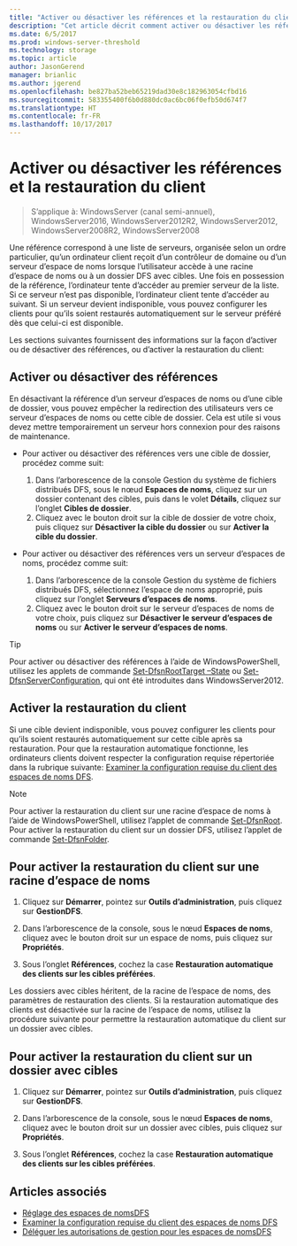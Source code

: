 ```yaml
---
title: "Activer ou désactiver les références et la restauration du client"
description: "Cet article décrit comment activer ou désactiver les références et la restauration du client."
ms.date: 6/5/2017
ms.prod: windows-server-threshold
ms.technology: storage
ms.topic: article
author: JasonGerend
manager: brianlic
ms.author: jgerend
ms.openlocfilehash: be827ba52beb65219dad30e8c182963054cfbd16
ms.sourcegitcommit: 583355400f6b0d880dc0ac6bc06f0efb50d674f7
ms.translationtype: HT
ms.contentlocale: fr-FR
ms.lasthandoff: 10/17/2017
---
```

# <a name="enable-or-disable-referrals-and-client-failback"></a>Activer ou désactiver les références et la restauration du client

> S’applique à: WindowsServer (canal semi-annuel), WindowsServer2016, WindowsServer2012R2, WindowsServer2012, WindowsServer2008R2, WindowsServer2008

Une référence correspond à une liste de serveurs, organisée selon un ordre particulier, qu’un ordinateur client reçoit d’un contrôleur de domaine ou d’un serveur d’espace de noms lorsque l’utilisateur accède à une racine d’espace de noms ou à un dossier DFS avec cibles. Une fois en possession de la référence, l’ordinateur tente d’accéder au premier serveur de la liste. Si ce serveur n’est pas disponible, l’ordinateur client tente d’accéder au suivant. Si un serveur devient indisponible, vous pouvez configurer les clients pour qu’ils soient restaurés automatiquement sur le serveur préféré dès que celui-ci est disponible.

Les sections suivantes fournissent des informations sur la façon d’activer ou de désactiver des références, ou d’activer la restauration du client:

## <a name="enable-or-disable-referrals"></a>Activer ou désactiver des références

En désactivant la référence d’un serveur d’espaces de noms ou d’une cible de dossier, vous pouvez empêcher la redirection des utilisateurs vers ce serveur d’espaces de noms ou cette cible de dossier. Cela est utile si vous devez mettre temporairement un serveur hors connexion pour des raisons de maintenance.

-   Pour activer ou désactiver des références vers une cible de dossier, procédez comme suit:

    1.  Dans l’arborescence de la console Gestion du système de fichiers distribués DFS, sous le nœud **Espaces de noms**, cliquez sur un dossier contenant des cibles, puis dans le volet **Détails**, cliquez sur l’onglet **Cibles de dossier**.
    2.  Cliquez avec le bouton droit sur la cible de dossier de votre choix, puis cliquez sur **Désactiver la cible du dossier** ou sur **Activer la cible du dossier**.

-   Pour activer ou désactiver des références vers un serveur d’espaces de noms, procédez comme suit:

    1.  Dans l’arborescence de la console Gestion du système de fichiers distribués DFS, sélectionnez l’espace de noms approprié, puis cliquez sur l’onglet **Serveurs d’espaces de noms**.
    2.  Cliquez avec le bouton droit sur le serveur d’espaces de noms de votre choix, puis cliquez sur **Désactiver le serveur d’espaces de noms** ou sur **Activer le serveur d’espaces de noms**.


> [!TIP]
> Pour activer ou désactiver des références à l’aide de WindowsPowerShell, utilisez les applets de commande [Set-DfsnRootTarget –State](https://technet.microsoft.com/library/jj884266.aspx) ou [Set-DfsnServerConfiguration](https://technet.microsoft.com/library/jj884277.aspx), qui ont été introduites dans WindowsServer2012.

## <a name="enable-client-failback"></a>Activer la restauration du client

Si une cible devient indisponible, vous pouvez configurer les clients pour qu’ils soient restaurés automatiquement sur cette cible après sa restauration. Pour que la restauration automatique fonctionne, les ordinateurs clients doivent respecter la configuration requise répertoriée dans la rubrique suivante: [Examiner la configuration requise du client des espaces de noms DFS](https://technet.microsoft.com/library/cc771913(v=ws.11).aspx).


> [!NOTE]
> Pour activer la restauration du client sur une racine d’espace de noms à l’aide de WindowsPowerShell, utilisez l’applet de commande [Set-DfsnRoot](https://technet.microsoft.com/library/jj884281.aspx). Pour activer la restauration du client sur un dossier DFS, utilisez l’applet de commande [Set-DfsnFolder](https://technet.microsoft.com/library/jj884283.aspx).


## <a name="to-enable-client-failback-for-a-namespace-root"></a>Pour activer la restauration du client sur une racine d’espace de noms

1.  Cliquez sur **Démarrer**, pointez sur **Outils d’administration**, puis cliquez sur **GestionDFS**.

2.  Dans l’arborescence de la console, sous le nœud **Espaces de noms**, cliquez avec le bouton droit sur un espace de noms, puis cliquez sur **Propriétés**.

3.  Sous l’onglet **Références**, cochez la case **Restauration automatique des clients sur les cibles préférées**.

Les dossiers avec cibles héritent, de la racine de l’espace de noms, des paramètres de restauration des clients. Si la restauration automatique des clients est désactivée sur la racine de l’espace de noms, utilisez la procédure suivante pour permettre la restauration automatique du client sur un dossier avec cibles.

## <a name="to-enable-client-failback-for-a-folder-with-targets"></a>Pour activer la restauration du client sur un dossier avec cibles

1.  Cliquez sur **Démarrer**, pointez sur **Outils d’administration**, puis cliquez sur **GestionDFS**.

2.  Dans l’arborescence de la console, sous le nœud **Espaces de noms**, cliquez avec le bouton droit sur un dossier avec cibles, puis cliquez sur **Propriétés**.

3.  Sous l’onglet **Références**, cochez la case **Restauration automatique des clients sur les cibles préférées**.

## <a name="see-also"></a>Articles associés 

-   [Réglage des espaces de nomsDFS](tuning-dfs-namespaces.md)
-   [Examiner la configuration requise du client des espaces de noms DFS](https://technet.microsoft.com/library/cc771913(v=ws.11).aspx)
-   [Déléguer les autorisations de gestion pour les espaces de nomsDFS](delegate-management-permissions-for-dfs-namespaces.md)